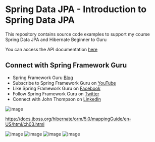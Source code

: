 # Spring Data JPA - Introduction to Spring Data JPA

This repository contains source code examples to support my course Spring Data JPA and Hibernate Beginner to Guru

You can access the API documentation [here](https://sfg-beer-works.github.io/brewery-api/#tag/Beer-Service)

## Connect with Spring Framework Guru
* Spring Framework Guru [Blog](https://springframework.guru/)
* Subscribe to Spring Framework Guru on [YouTube](https://www.youtube.com/channel/UCrXb8NaMPQCQkT8yMP_hSkw)
* Like Spring Framework Guru on [Facebook](https://www.facebook.com/springframeworkguru/)
* Follow Spring Framework Guru on [Twitter](https://twitter.com/spring_guru)
* Connect with John Thompson on [LinkedIn](http://www.linkedin.com/in/springguru)
  
![image](https://github.com/user-attachments/assets/d2de44ee-535a-4eb4-a94c-f4c238f123af)

https://docs.jboss.org/hibernate/orm/5.0/mappingGuide/en-US/html/ch03.html


![image](https://github.com/user-attachments/assets/fdd739f5-4a38-4cbf-9921-a531f88e8489)
![image](https://github.com/user-attachments/assets/9e58af62-e5b4-4105-a8bb-aa7678b2f0df)
![image](https://github.com/user-attachments/assets/f9712e65-0be4-4be5-aa01-77ae1a53452d)
![image](https://github.com/user-attachments/assets/2ebb1870-f573-402f-b114-480d4eb0c6b7)
